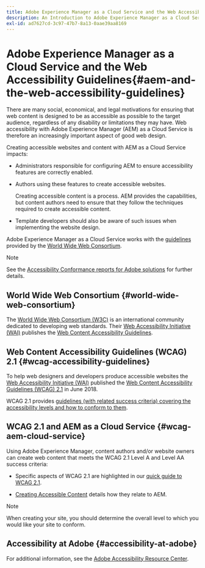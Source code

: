 ```yaml
---
title: Adobe Experience Manager as a Cloud Service and the Web Accessibility Guidelines
description: An Introduction to Adobe Experience Manager as a Cloud Service and the Web Accessibility Guidelines
exl-id: ad7627cd-3c97-47b7-8a13-0aae39aa8169
---
```

# Adobe Experience Manager as a Cloud Service and the Web Accessibility Guidelines{#aem-and-the-web-accessibility-guidelines}
 
There are many social, economical, and legal motivations for ensuring that web content is designed to be as accessible as possible to the target audience, regardless of any disability or limitations they may have. Web accessibility with Adobe Experience Manager (AEM) as a Cloud Service is therefore an increasingly important aspect of good web design.
 
Creating accessible websites and content with AEM as a Cloud Service impacts:
 
* Administrators responsible for configuring AEM to ensure accessibility features are correctly enabled.
 
* Authors using these features to create accessible websites.
 
  Creating accessible content is a process. AEM provides the capabilities, but content authors need to ensure that they follow the techniques required to create accessible content.
 
* Template developers should also be aware of such issues when implementing the website design.
 
Adobe Experience Manager as a Cloud Service works with the [guidelines](#wcag-accessibility-guidelines) provided by the [World Wide Web Consortium](#world-wide-web-consortium). 

>[!NOTE]
>
>See the [Accessibility Conformance reports for Adobe solutions](https://www.adobe.com/accessibility/compliance.html) for further details.

## World Wide Web Consortium {#world-wide-web-consortium}
 
The [World Wide Web Consortium (W3C)](https://www.w3.org/) is an international community dedicated to developing web standards. Their [Web Accessibility Initiative (WAI)](https://www.w3.org/WAI/) publishes the [Web Content Accessibility Guidelines](#wcag-accessibility-guidelines).

## Web Content Accessibility Guidelines (WCAG) 2.1 {#wcag-accessibility-guidelines}

To help web designers and developers produce accessible websites the [Web Accessibility Initiative (WAI)](https://www.w3.org/WAI/) published the [Web Content Accessibility Guidelines (WCAG) 2.1](https://www.w3.org/TR/WCAG/) in June 2018.

WCAG 2.1 provides [guidelines (with related success criteria) covering the accessibility levels and how to conform to them](https://www.w3.org/TR/WCAG/#conformance).
 
## WCAG 2.1 and AEM as a Cloud Service {#wcag-aem-cloud-service}

Using Adobe Experience Manager, content authors and/or website owners can create web content that meets the WCAG 2.1 Level A and Level AA success criteria:
 
* Specific aspects of WCAG 2.1 are highlighted in our [quick guide to WCAG 2.1](/help/compliance/accessibility/quick-guide-wcag.md).
 
* [Creating Accessible Content](/help/sites-cloud/authoring/editor/accessible-content.md) details how they relate to AEM. 
 
>[!NOTE]
>
>When creating your site, you should determine the overall level to which you would like your site to conform.
 
<!--
* [Configuring the Rich Text Editor for Producing Accessible Sites](/help/sites-administering/rte-accessible-content.md)
  Guidelines on how administrators can configure AEM for producing accessible content.
-->

<!--
* [Accessibility in Assets](/help/assets/accessibility.md)
* [Creating Accessible Adaptive Forms](/help/forms/using/creating-accessible-adaptive-forms.md)
  Adobe Experience Manager (AEM) includes several features and capabilities that enhance the usability of adaptive forms for users with different abilities. The solution also assists form authors in creating accessible adaptive forms.
-->
 
## Accessibility at Adobe {#accessibility-at-adobe}
 
For additional information, see the [Adobe Accessibility Resource Center](https://www.adobe.com/accessibility/).
